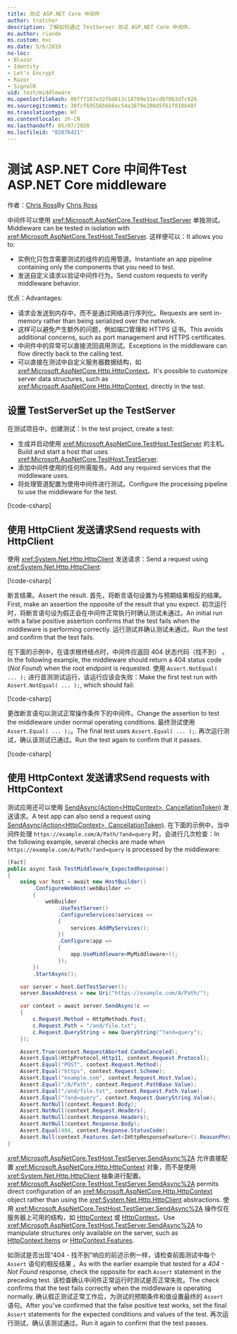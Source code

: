 ```yaml
---
title: 测试 ASP.NET Core 中间件
author: tratcher
description: 了解如何通过 TestServer 测试 ASP.NET Core 中间件。
ms.author: riande
ms.custom: mvc
ms.date: 5/6/2019
no-loc:
- Blazor
- Identity
- Let's Encrypt
- Razor
- SignalR
uid: test/middleware
ms.openlocfilehash: 06ff7167e32fbd613c18709e31ecd078b3dfc926
ms.sourcegitcommit: 30fcf69556b6b6ec54a3879e280d5f61f018b48f
ms.translationtype: HT
ms.contentlocale: zh-CN
ms.lasthandoff: 05/07/2020
ms.locfileid: "82876421"
---
```

# <a name="test-aspnet-core-middleware"></a><span data-ttu-id="7ee0c-103">测试 ASP.NET Core 中间件</span><span class="sxs-lookup"><span data-stu-id="7ee0c-103">Test ASP.NET Core middleware</span></span>

<span data-ttu-id="7ee0c-104">作者：[Chris Ross](https://github.com/Tratcher)</span><span class="sxs-lookup"><span data-stu-id="7ee0c-104">By [Chris Ross](https://github.com/Tratcher)</span></span>

<span data-ttu-id="7ee0c-105">中间件可以使用 <xref:Microsoft.AspNetCore.TestHost.TestServer> 单独测试。</span><span class="sxs-lookup"><span data-stu-id="7ee0c-105">Middleware can be tested in isolation with <xref:Microsoft.AspNetCore.TestHost.TestServer>.</span></span> <span data-ttu-id="7ee0c-106">这样便可以：</span><span class="sxs-lookup"><span data-stu-id="7ee0c-106">It allows you to:</span></span>

* <span data-ttu-id="7ee0c-107">实例化只包含需要测试的组件的应用管道。</span><span class="sxs-lookup"><span data-stu-id="7ee0c-107">Instantiate an app pipeline containing only the components that you need to test.</span></span>
* <span data-ttu-id="7ee0c-108">发送自定义请求以验证中间件行为。</span><span class="sxs-lookup"><span data-stu-id="7ee0c-108">Send custom requests to verify middleware behavior.</span></span>

<span data-ttu-id="7ee0c-109">优点：</span><span class="sxs-lookup"><span data-stu-id="7ee0c-109">Advantages:</span></span>

* <span data-ttu-id="7ee0c-110">请求会发送到内存中，而不是通过网络进行序列化。</span><span class="sxs-lookup"><span data-stu-id="7ee0c-110">Requests are sent in-memory rather than being serialized over the network.</span></span>
* <span data-ttu-id="7ee0c-111">这样可以避免产生额外的问题，例如端口管理和 HTTPS 证书。</span><span class="sxs-lookup"><span data-stu-id="7ee0c-111">This avoids additional concerns, such as port management and HTTPS certificates.</span></span>
* <span data-ttu-id="7ee0c-112">中间件中的异常可以直接流回调用测试。</span><span class="sxs-lookup"><span data-stu-id="7ee0c-112">Exceptions in the middleware can flow directly back to the calling test.</span></span>
* <span data-ttu-id="7ee0c-113">可以直接在测试中自定义服务器数据结构，如 <xref:Microsoft.AspNetCore.Http.HttpContext>。</span><span class="sxs-lookup"><span data-stu-id="7ee0c-113">It's possible to customize server data structures, such as <xref:Microsoft.AspNetCore.Http.HttpContext>, directly in the test.</span></span>

## <a name="set-up-the-testserver"></a><span data-ttu-id="7ee0c-114">设置 TestServer</span><span class="sxs-lookup"><span data-stu-id="7ee0c-114">Set up the TestServer</span></span>

<span data-ttu-id="7ee0c-115">在测试项目中，创建测试：</span><span class="sxs-lookup"><span data-stu-id="7ee0c-115">In the test project, create a test:</span></span>

* <span data-ttu-id="7ee0c-116">生成并启动使用 <xref:Microsoft.AspNetCore.TestHost.TestServer> 的主机。</span><span class="sxs-lookup"><span data-stu-id="7ee0c-116">Build and start a host that uses <xref:Microsoft.AspNetCore.TestHost.TestServer>.</span></span>
* <span data-ttu-id="7ee0c-117">添加中间件使用的任何所需服务。</span><span class="sxs-lookup"><span data-stu-id="7ee0c-117">Add any required services that the middleware uses.</span></span>
* <span data-ttu-id="7ee0c-118">将处理管道配置为使用中间件进行测试。</span><span class="sxs-lookup"><span data-stu-id="7ee0c-118">Configure the processing pipeline to use the middleware for the test.</span></span>

[!code-csharp[](middleware/samples_snapshot/3.x/setup.cs?highlight=4-18)]

## <a name="send-requests-with-httpclient"></a><span data-ttu-id="7ee0c-119">使用 HttpClient 发送请求</span><span class="sxs-lookup"><span data-stu-id="7ee0c-119">Send requests with HttpClient</span></span>
<span data-ttu-id="7ee0c-120">使用 <xref:System.Net.Http.HttpClient> 发送请求：</span><span class="sxs-lookup"><span data-stu-id="7ee0c-120">Send a request using <xref:System.Net.Http.HttpClient>:</span></span>

[!code-csharp[](middleware/samples_snapshot/3.x/request.cs?highlight=20)]

<span data-ttu-id="7ee0c-121">断言结果。</span><span class="sxs-lookup"><span data-stu-id="7ee0c-121">Assert the result.</span></span> <span data-ttu-id="7ee0c-122">首先，将断言语句设置为与预期结果相反的结果。</span><span class="sxs-lookup"><span data-stu-id="7ee0c-122">First, make an assertion the opposite of the result that you expect.</span></span> <span data-ttu-id="7ee0c-123">初次运行时，将断言语句设为假正会在中间件正常执行时确认测试未通过。</span><span class="sxs-lookup"><span data-stu-id="7ee0c-123">An initial run with a false positive assertion confirms that the test fails when the middleware is performing correctly.</span></span> <span data-ttu-id="7ee0c-124">运行测试并确认测试未通过。</span><span class="sxs-lookup"><span data-stu-id="7ee0c-124">Run the test and confirm that the test fails.</span></span>

<span data-ttu-id="7ee0c-125">在下面的示例中，在请求根终结点时，中间件应返回 404 状态代码（找不到）  。</span><span class="sxs-lookup"><span data-stu-id="7ee0c-125">In the following example, the middleware should return a 404 status code (*Not Found*) when the root endpoint is requested.</span></span> <span data-ttu-id="7ee0c-126">使用 `Assert.NotEqual( ... );` 进行首测测试运行，该运行应该会失败：</span><span class="sxs-lookup"><span data-stu-id="7ee0c-126">Make the first test run with `Assert.NotEqual( ... );`, which should fail:</span></span>

[!code-csharp[](middleware/samples_snapshot/3.x/false-failure-check.cs?highlight=22)]

<span data-ttu-id="7ee0c-127">更改断言语句以测试正常操作条件下的中间件。</span><span class="sxs-lookup"><span data-stu-id="7ee0c-127">Change the assertion to test the middleware under normal operating conditions.</span></span> <span data-ttu-id="7ee0c-128">最终测试使用 `Assert.Equal( ... );`。</span><span class="sxs-lookup"><span data-stu-id="7ee0c-128">The final test uses `Assert.Equal( ... );`.</span></span> <span data-ttu-id="7ee0c-129">再次运行测试，确认该测试已通过。</span><span class="sxs-lookup"><span data-stu-id="7ee0c-129">Run the test again to confirm that it passes.</span></span>

[!code-csharp[](middleware/samples_snapshot/3.x/final-test.cs?highlight=22)]

## <a name="send-requests-with-httpcontext"></a><span data-ttu-id="7ee0c-130">使用 HttpContext 发送请求</span><span class="sxs-lookup"><span data-stu-id="7ee0c-130">Send requests with HttpContext</span></span>

<span data-ttu-id="7ee0c-131">测试应用还可以使用 [SendAsync(Action\<HttpContext>, CancellationToken)](xref:Microsoft.AspNetCore.TestHost.TestServer.SendAsync%2A) 发送请求。</span><span class="sxs-lookup"><span data-stu-id="7ee0c-131">A test app can also send a request using [SendAsync(Action\<HttpContext>, CancellationToken)](xref:Microsoft.AspNetCore.TestHost.TestServer.SendAsync%2A).</span></span> <span data-ttu-id="7ee0c-132">在下面的示例中，当中间件处理 `https://example.com/A/Path/?and=query` 时，会进行几次检查：</span><span class="sxs-lookup"><span data-stu-id="7ee0c-132">In the following example, several checks are made when `https://example.com/A/Path/?and=query` is processed by the middleware:</span></span>

```csharp
[Fact]
public async Task TestMiddleware_ExpectedResponse()
{
    using var host = await new HostBuilder()
        .ConfigureWebHost(webBuilder =>
        {
            webBuilder
                .UseTestServer()
                .ConfigureServices(services =>
                {
                    services.AddMyServices();
                })
                .Configure(app =>
                {
                    app.UseMiddleware<MyMiddleware>();
                });
        })
        .StartAsync();

    var server = host.GetTestServer();
    server.BaseAddress = new Uri("https://example.com/A/Path/");

    var context = await server.SendAsync(c =>
    {
        c.Request.Method = HttpMethods.Post;
        c.Request.Path = "/and/file.txt";
        c.Request.QueryString = new QueryString("?and=query");
    });

    Assert.True(context.RequestAborted.CanBeCanceled);
    Assert.Equal(HttpProtocol.Http11, context.Request.Protocol);
    Assert.Equal("POST", context.Request.Method);
    Assert.Equal("https", context.Request.Scheme);
    Assert.Equal("example.com", context.Request.Host.Value);
    Assert.Equal("/A/Path", context.Request.PathBase.Value);
    Assert.Equal("/and/file.txt", context.Request.Path.Value);
    Assert.Equal("?and=query", context.Request.QueryString.Value);
    Assert.NotNull(context.Request.Body);
    Assert.NotNull(context.Request.Headers);
    Assert.NotNull(context.Response.Headers);
    Assert.NotNull(context.Response.Body);
    Assert.Equal(404, context.Response.StatusCode);
    Assert.Null(context.Features.Get<IHttpResponseFeature>().ReasonPhrase);
}
```

<span data-ttu-id="7ee0c-133"><xref:Microsoft.AspNetCore.TestHost.TestServer.SendAsync%2A> 允许直接配置 <xref:Microsoft.AspNetCore.Http.HttpContext> 对象，而不是使用 <xref:System.Net.Http.HttpClient> 抽象进行配置。</span><span class="sxs-lookup"><span data-stu-id="7ee0c-133"><xref:Microsoft.AspNetCore.TestHost.TestServer.SendAsync%2A> permits direct configuration of an <xref:Microsoft.AspNetCore.Http.HttpContext> object rather than using the <xref:System.Net.Http.HttpClient> abstractions.</span></span> <span data-ttu-id="7ee0c-134">使用 <xref:Microsoft.AspNetCore.TestHost.TestServer.SendAsync%2A> 操作仅在服务器上可用的结构，如 [HttpContext](xref:Microsoft.AspNetCore.Http.HttpContext.Items) 或 [HttpContext](xref:Microsoft.AspNetCore.Http.HttpContext.Features)。</span><span class="sxs-lookup"><span data-stu-id="7ee0c-134">Use <xref:Microsoft.AspNetCore.TestHost.TestServer.SendAsync%2A> to manipulate structures only available on the server, such as [HttpContext.Items](xref:Microsoft.AspNetCore.Http.HttpContext.Items) or [HttpContext.Features](xref:Microsoft.AspNetCore.Http.HttpContext.Features).</span></span>

<span data-ttu-id="7ee0c-135">如测试是否出现“404 - 找不到”响应的前述示例一样，请检查前面测试中每个 `Assert` 语句的相反结果  。</span><span class="sxs-lookup"><span data-stu-id="7ee0c-135">As with the earlier example that tested for a *404 - Not Found* response, check the opposite for each `Assert` statement in the preceding test.</span></span> <span data-ttu-id="7ee0c-136">该检查确认中间件正常运行时测试是否正常失败。</span><span class="sxs-lookup"><span data-stu-id="7ee0c-136">The check confirms that the test fails correctly when the middleware is operating normally.</span></span> <span data-ttu-id="7ee0c-137">确认假正测试正常工作后，为测试的预期条件和值设置最终的 `Assert` 语句。</span><span class="sxs-lookup"><span data-stu-id="7ee0c-137">After you've confirmed that the false positive test works, set the final `Assert` statements for the expected conditions and values of the test.</span></span> <span data-ttu-id="7ee0c-138">再次运行测试，确认该测试通过。</span><span class="sxs-lookup"><span data-stu-id="7ee0c-138">Run it again to confirm that the test passes.</span></span>
